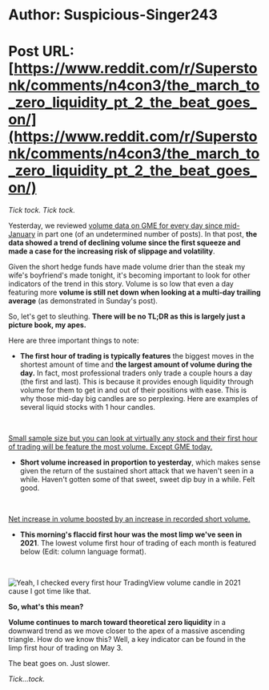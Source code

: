 # Author: Suspicious-Singer243
# Post URL: [https://www.reddit.com/r/Superstonk/comments/n4con3/the_march_to_zero_liquidity_pt_2_the_beat_goes_on/](https://www.reddit.com/r/Superstonk/comments/n4con3/the_march_to_zero_liquidity_pt_2_the_beat_goes_on/)


*Tick tock. Tick tock.*

Yesterday, we reviewed [volume data on GME for every day since mid-January](https://www.reddit.com/r/Superstonk/comments/n3ehw0/the_march_to_zero_liquidity_volume_or_bust/) in part one (of an undetermined number of posts). In that post, **the data showed a trend of declining volume since the first squeeze and made a case for the increasing risk of slippage and volatility**.

Given the short hedge funds have made volume drier than the steak my wife's boyfriend's made tonight, it's becoming important to look for other indicators of the trend in this story. Volume is so low that even a day featuring more **volume is still net down when looking at a multi-day trailing average** (as demonstrated in Sunday's post).

So, let's get to sleuthing. **There will be no TL;DR as this is largely just a picture book, my apes.**

Here are three important things to note:

* **The first hour of trading is typically features** the biggest moves in the shortest amount of time and **the largest amount of volume during the day.** In fact, most professional traders only trade a couple hours a day (the first and last). This is because it provides enough liquidity through volume for them to get in and out of their positions with ease. This is why those mid-day big candles are so perplexing. Here are examples of several liquid stocks with 1 hour candles.

&#x200B;

[Small sample size but you can look at virtually any stock and their first hour of trading will be feature the most volume. Except GME today.](https://preview.redd.it/gc93o9sf60x61.png?width=714&format=png&auto=webp&s=245d991c1b8eee5d841aba6e3add993cd1f8df6d)

* **Short volume increased in proportion to yesterday**, which makes sense given the return of the sustained short attack that we haven't seen in a while. Haven't gotten some of that sweet, sweet dip buy in a while. Felt good.

&#x200B;

[Net increase in volume boosted by an increase in recorded short volume.](https://preview.redd.it/9oegb4tw50x61.png?width=616&format=png&auto=webp&s=bc810c3dbebc6dd39ea53ea037a370d25dc12d98)

* **This morning's flaccid first hour was the most limp we've seen in 2021**. The lowest volume first hour of trading of each month is featured below (Edit: column language format).

&#x200B;

![Yeah, I checked every first hour TradingView volume candle in 2021 cause I got time like that.](https://preview.redd.it/oztkmu9ru3x61.png?width=297&format=png&auto=webp&s=ce19b96a85f990c328b8a784b6f0c4ff2101395e)

**So, what's this mean?**

**Volume continues to march toward theoretical zero liquidity** in a downward trend as we move closer to the apex of a massive ascending triangle. How do we know this? Well, a key indicator can be found in the limp first hour of trading on May 3.

The beat goes on. Just slower.

*Tick...tock.*